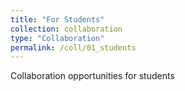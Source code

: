 ```yaml
---
title: "For Students"
collection: collaboration
type: "Collaboration"
permalink: /coll/01_students
---
```


Collaboration opportunities for students
